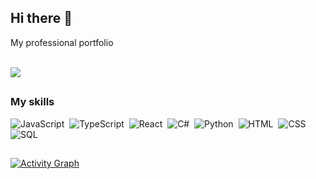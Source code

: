 ## Hi there 👋
My professional portfolio

<br />

<img src="https://komarev.com/ghpvc/?username=mrspecht&style=for-the-badge&color=2aa889">

##

### My skills
<p>
  <img src="https://img.shields.io/badge/JavaScript-F7DF1E?style=for-the-badge&logo=javascript&logoColor=black" alt="JavaScript">&nbsp;
  <img src="https://img.shields.io/badge/TypeScript-3178C6?style=for-the-badge&logo=typescript&logoColor=white" alt="TypeScript">&nbsp;
  <img src="https://img.shields.io/badge/React-61DAFB?style=for-the-badge&logo=react&logoColor=black" alt="React">&nbsp;
  <img src="https://img.shields.io/badge/C%23-239120?style=for-the-badge&logo=csharp&logoColor=white" alt="C#">&nbsp;
  <img src="https://img.shields.io/badge/Python-3776AB?style=for-the-badge&logo=python&logoColor=white" alt="Python">&nbsp;
  <img src="https://img.shields.io/badge/HTML-E34F26?style=for-the-badge&logo=html5&logoColor=white" alt="HTML">&nbsp;
  <img src="https://img.shields.io/badge/CSS-1572B6?style=for-the-badge&logo=css3&logoColor=white" alt="CSS">&nbsp;
  <img src="https://img.shields.io/badge/SQL-4479A1?style=for-the-badge&logo=postgresql&logoColor=white" alt="SQL">
</p>

##

[![Activity Graph](https://github-readme-activity-graph.vercel.app/graph?username=sazie1012&theme=gotham&hide_border=true&title=Samuel%20Yazie)](https://github.com/ashutosh00710/github-readme-activity-graph)

<!--
**sazie1012/sazie1012** is a ✨ _special_ ✨ repository because its `README.md` (this file) appears on your GitHub profile.

Here are some ideas to get you started:

- 🔭 I’m currently working on ...
- 🌱 I’m currently learning ...
- 👯 I’m looking to collaborate on ...
- 🤔 I’m looking for help with ...
- 💬 Ask me about ...
- 📫 How to reach me: ...
- 😄 Pronouns: ...
- ⚡ Fun fact: ...
-->
